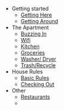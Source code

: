 - Getting started
  - [Getting Here](getting-here.md)
  - [Getting Around](getting-around.md)
- The Apartment
  - [Buzzing In](apartment.md)
  - [Wifi](apartment-wifi.md)
  - [Kitchen](apartment-cooking.md)
  - [Groceries](apartment-groceries.md)
  - [Washer/ Dryer](apartment-washing.md)
  - [Trash/Recycle](apartment-trash.md)
- House Rules
  - [Basic Rules](basic-rules.md)
  - [Checking Out](checking-out.md)
- Other
  - [Restaurants](restaurants.md)
  -
